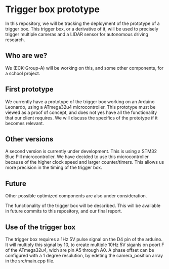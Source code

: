 # Trigger box prototype

In this repository, we will be tracking the deployment of the prototype of a trigger box. This trigger box, or a derivative of it, will be used to precisely trigger multiple cameras and a LIDAR sensor for autonomous driving research.

## Who are we?

We (ECK-Group-A) will be working on this, and some other components, for a school project.

## First prototype

We currently have a prototype of the trigger box working on an Arduino Leonardo, using a ATmega32u4 microcontroller. This prototype must be viewed as a proof of concept, and does not yes have all the functionality that our client requires. We will discuss the specifics of the prototype if it becomes relevant.

## Other versions

A second version is currently under development. This is using a STM32 Blue Pill microcontroller. We have decided to use this microcontroller because of the higher clock speed and larger counter/timers. This allows us more precision in the timing of the trigger box.

## Future

Other possible optimized components are also under consideration.

The functionality of the trigger box will be described. This will be available in future commits to this repository, and our final report.


## Use of the trigger box

The trigger box requires a 1Hz 5V pulse signal on the D4 pin of the arduino. It will multiply this signal by 10, to create multiple 10Hz 5V siganls on poort F of the ATmega32u4, wich are pin A5 through A0. A phase offset can be configured with a 1 degree resulution, by edeting the camera_position array in the src/main.cpp file.